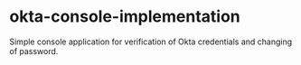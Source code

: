 # okta-console-implementation
Simple console application for verification of Okta credentials and changing of password.
